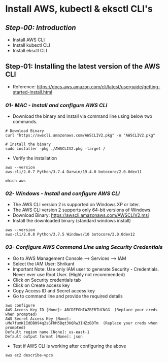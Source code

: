 # Install AWS, kubectl & eksctl CLI's
## _Step-00: Introduction_
- Install AWS CLI
- Install kubectl CLI
- Install eksctl CLI

## Step-01: Installing the latest version of the AWS CLI
- Reference: https://docs.aws.amazon.com/cli/latest/userguide/getting-started-install.html

### _01- MAC - Install and configure AWS CLI_
- Download the binary and install via command line using below two commands.
```
# Download Binary
curl "https://awscli.amazonaws.com/AWSCLIV2.pkg" -o "AWSCLIV2.pkg"

# Install the binary
sudo installer -pkg ./AWSCLIV2.pkg -target /
```
- Verify the installation
```
aws --version
aws-cli/2.0.7 Python/3.7.4 Darwin/19.4.0 botocore/2.0.0dev11

which aws
```
### _02- Windows - Install and configure AWS CLI_
- The AWS CLI version 2 is supported on Windows XP or later.
- The AWS CLI version 2 supports only 64-bit versions of Windows.
- Download Binary: https://awscli.amazonaws.com/AWSCLIV2.msi
- Install the downloaded binary (standard windows install)

```
aws --version
aws-cli/2.0.8 Python/3.7.5 Windows/10 botocore/2.0.0dev12
```
### _03- Configure AWS Command Line using Security Credentials_
- Go to AWS Management Console --> Services --> IAM
- Select the IAM User: Shrikant
- Important Note: Use only IAM user to generate Security - Credentials. Never ever use Root User. (Highly not recommended)
- Click on Security credentials tab
- Click on Create access key
- Copy Access ID and Secret access key
- Go to command line and provide the required details
```
aws configure
AWS Access Key ID [None]: ABCDEFGHIAZBERTUCNGG  (Replace your creds when prompted)
AWS Secret Access Key [None]: uMe7fumK1IdDB094q2sGFhM5Bqt3HQRw3IHZzBDTm  (Replace your creds when prompted)
Default region name [None]: us-east-1
Default output format [None]: json
```
- Test if AWS CLI is working after configuring the above
```
aws ec2 describe-vpcs
```

